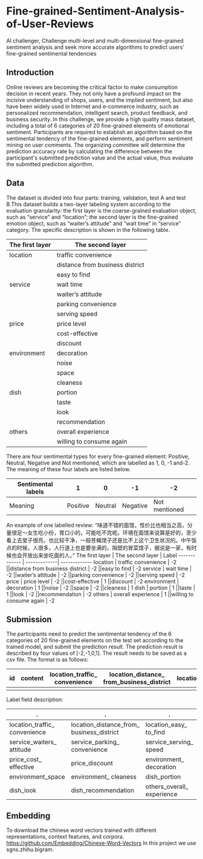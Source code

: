 # Fine-grained-Sentiment-Analysis-of-User-Reviews
AI challenger, Challenge multi-level and multi-dimensional fine-grained sentiment analysis and seek more accurate algorithms to predict users' fine-grained sentimental tendencies 

## Introduction

Online reviews are becoming the critical factor to make consumption decision in recent years. They not only have a profound impact on the incisive understanding of shops, users, and the implied sentiment, but also have been widely used in Internet and e-commerce industry, such as personalized recommendation, intelligent search, product feedback, and business security. In this challenge, we provide a high quality mass dataset, including a total of 6 categories of 20 fine-grained elements of emotional sentiment. Participants are required to establish an algorithm based on the sentimental tendency of the fine-grained elements, and perform sentiment mining on user comments. The organizing committee will determine the prediction accuracy rate by calculating the difference between the participant's submitted prediction value and the actual value, thus evaluate the submitted prediction algorithm.

## Data

The dataset is divided into four parts: training, validation, test A and test B.This dataset builds a two-layer labeling system according to the evaluation granularity:  the first layer is the coarse-grained evaluation object, such as “service” and “location”; the second layer is the fine-grained emotion object, such as “waiter’s attitude” and “wait time” in “service” category. The specific description is shown in the following table. 


The first layer  | The second layer
  ------------- | -------------
 location |	traffic convenience
||distance from business district
||easy to find
service |	wait time
||waiter’s attitude
||parking convenience
||serving speed
price |	price level
||cost-effective
||discount
environment |	decoration
||noise
||space
||cleaness
dish |	portion
||taste
||look
||recommendation
others |	overall experience
||willing to consume again 

There are four sentimental types for every fine-grained element: Positive, Neutral, Negative and Not mentioned, which are labelled as 1, 0, -1 and-2. The meaning of these four labels are listed below.

 Sentimental labels |	1  |	0  |	-1  |	-2
------------- | -------------| -------------| -------------| -------------
Meaning  |	Positive  |	Neutral  |	Negative | 	Not mentioned
An example of one labelled review:
    “味道不错的面馆，性价比也相当之高，分量很足～女生吃小份，胃口小的，可能吃不完呢。环境在面馆来说算是好的，至少看上去堂子很亮，也比较干净，一般苍蝇馆子还是比不上这个卫生状况的。中午饭点的时候，人很多，人行道上也是要坐满的，隔壁的冒菜馆子，据说是一家，有时候也会开放出来坐吃面的人。”
 The first layer |	The second layer |	Label
------------- | -------------| -------------
location |	traffic convenience |	-2
||distance from business district |	-2
||easy to find |	-2
service |	wait time |	-2
||waiter’s attitude |	-2
||parking convenience |	-2
||serving speed |	-2
price |	price level |	-2
||cost-effective |	1
||discount |	-2
environment |	decoration |	1
||noise |	-2
||space |	-2
||cleaness |	1
dish |	portion |	1
||taste |	1
||look |	-2
||recommendation |	-2
others |	overall experience |	1
||willing to consume again |	-2 

## Submission
The participants need to predict the sentimental tendency of the 6 categories of 20 fine-grained elements on the test set according to the trained model, and submit the prediction result. The prediction result is described by four values of [-2,-1,0,1]. The result needs to be saved as a csv file. The format is as follows: 
 
  id |	content |	location_traffic_ convenience |	location_distance_ from_business_district |	location_easy_to_find |...
 ------------- | ------------- | ------------- | ------------- | ------------- | -------------
 ||||||
 
 
Label field description:

 .|.|.|.
------------- | ------------- | ------------- | -------------
location_traffic_ convenience | location_distance_from_ business_district |	location_easy_ to_find |	service_ wait_time
service_waiters_ attitude |	service_parking_ convenience |	service_serving_ speed |	environment_noise
price_cost_ effective |	price_discount |	environment_ decoration |	environment_noise
environment_space 	|environment_ cleaness |	dish_portion |	dish_taste
dish_look |	dish_recommendation |	others_overall_ experience |	others_willing_to_ consume_again
 
## Embedding
To download the chinese word vectors trained with different representations, context features, and corpora.
https://github.com/Embedding/Chinese-Word-Vectors
In this project we use sgns.zhihu.bigram.
